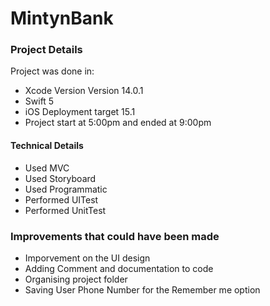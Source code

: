 #  MintynBank

### Project Details 

Project was done in:
* Xcode Version Version 14.0.1 
* Swift 5
* iOS Deployment target 15.1
* Project start at 5:00pm and ended at 9:00pm

#### Technical Details
* Used MVC
* Used Storyboard 
* Used Programmatic
* Performed UITest
* Performed UnitTest

### Improvements that could have been made 

* Imporvement on the UI design
* Adding Comment and documentation to code
* Organising project folder
* Saving User Phone Number for the Remember me option

